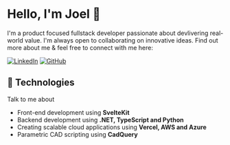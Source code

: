 # Hello, I'm Joel 👋

I'm a product focused fullstack developer passionate about devlivering real-world value. I'm always open to collaborating on innovative ideas. Find out more about me & feel free to connect with me here:

[![LinkedIn](https://img.shields.io/badge/-LinkedIn-blue?style=flat-square&logo=Linkedin&logoColor=white&link=https://www.linkedin.com/in/joelbackstrom3/)](https://www.linkedin.com/in/joelbackstrom3/)
[![GitHub](https://img.shields.io/badge/-GitHub-000?style=flat-square&logo=Github&logoColor=white&link=https://github.com/backstromjoel/)](https://github.com/backstromjoel/)

## 🔧 Technologies

Talk to me about

- Front-end development using **SvelteKit**
- Backend development using **.NET, TypeScript and Python**
- Creating scalable cloud applications using **Vercel, AWS and Azure**
- Parametric CAD scripting using **CadQuery**

<!--

## 🧐 About

- 🏄‍ Community guy who loves being involved in communities and sharing knowledge.
- 🌱 I’m currently learning [what you are learning]
- 💬 Ask me about: tech, memes, anime, gaming.


![](https://dcbadge.vercel.app/api/shield/163313073606623233)


⠀⠀⠀⠀⠀⠀⠀⠀⠀⠀⠀⢀⣀⣀⣴⣆⣠⣤⠀⠀⠀⠀⠀⠀⠀ <br/>
⠀⠀⠀⠀⠀⠀⠀⠀⠀⠀⠀⠈⣻⣿⣯⣘⠹⣧⣤⡀⠀⠀⠀⠀⠀ <br/>
⠀⠀⠀⠀⠀⠀⠀⠀⠀⠀⠀⠛⠿⢿⣿⣷⣾⣯⠉⠀⠀⠀⠀⠀⠀<br/>
⠀⠀⠀⠀⠀⠀⠀⠀⠀⠀⠀⠀⠀⣾⣿⠜⣿⡍⠀⠀⠀⠀⠀⠀⠀<br/>
⠀⠀⠀⠀⠀⠀⠀⠀⠀⠀⠀⠀⣸⣿⠁⠀⠘⣿⣆⠀⠀⠀⠀⠀⠀<br/>
⠀⠀⠀⠀⠀⠀⠀⠀⠀⠀⠀⢠⣿⡟⠃⡄⠀⠘⢿⣆⠀⠀⠀⠀⠀<br/>
⠀⠀⠀⠀⠀⠀⠀⠀⠀⠀⠀⣾⣿⣁⣋⣈ ⣤⣮⣿⣧⡀⠀<br/>
⠀⠀⠀⠀⠀⠀⠀⠀⠀⠀⠀⣠⣤⣤⣤⣤⣤⣶⣦⣤⣄⡀⠀⠀⠀⠀⠀⠀⠀⠀<br/>
⠀⠀⠀⠀⠀⠀⠀⠀⢀⣴⣿⡿⠛⠉⠙⠛⠛⠛⠛⠻⢿⣿⣷⣤⡀⠀⠀⠀⠀⠀<br/>
⠀⠀⠀⠀⠀⠀⠀⠀⣼⣿⠋⠀⠀⠀⠀⠀⠀⠀⢀⣀⣀⠈⢻⣿⣿⡄⠀⠀⠀⠀<br/>
⠀⠀⠀⠀⠀⠀⠀⣸⣿⡏⠀⠀⠀⣠⣶⣾⣿⣿⣿⠿⠿⠿⢿⣿⣿⣿⣄⠀⠀⠀<br/>
⠀⠀⠀⠀⠀⠀⠀⣿⣿⠁⠀⠀⢰⣿⣿⣯⠁⠀⠀⠀⠀⠀⠀⠀⠈⠙⢿⣷⡄⠀<br/>
⠀⠀⣀⣤⣴⣶⣶⣿⡟⠀⠀⠀⢸⣿⣿⣿⣆⠀⠀⠀⠀⠀⠀⠀⠀⠀⠀⣿⣷⠀<br/>
⠀⢰⣿⡟⠋⠉⣹⣿⡇⠀⠀⠀⠘⣿⣿⣿⣿⣷⣦⣤⣤⣤⣶⣶⣶⣶⣿⣿⣿⠀<br/>
⠀⢸⣿⡇⠀⠀⣿⣿⡇⠀⠀⠀⠀⠹⣿⣿⣿⣿⣿⣿⣿⣿⣿⣿⣿⣿⣿⡿⠃⠀<br/>
⠀⣸⣿⡇⠀⠀⣿⣿⡇⠀⠀⠀⠀⠀⠉⠻⠿⣿⣿⣿⣿⡿⠿⠿⠛⢻⣿⡇⠀⠀<br/>
⠀⣿⣿⠁⠀⠀⣿⣿⡇⠀⠀⠀⠀⠀⠀⠀⠀⠀⠀⠀⠀⠀⠀⠀⠀⢸⣿⣧⠀⠀<br/>
⠀⣿⣿⠀⠀⠀⣿⣿⡇⠀⠀⠀⠀⠀⠀⠀⠀⠀⠀⠀⠀⠀⠀⠀⠀⢸⣿⣿⠀⠀<br/>
⠀⣿⣿⠀⠀⠀⣿⣿⡇⠀⠀⠀⠀⠀⠀⠀⠀⠀⠀⠀⠀⠀⠀⠀⠀⢸⣿⣿⠀⠀<br/>
⠀⢿⣿⡆⠀⠀⣿⣿⡇⠀⠀⠀⠀⠀⠀⠀⠀⠀⠀⠀⠀⠀⠀⠀⠀⢸⣿⡇⠀⠀<br/>
⠀⠸⣿⣧⡀⠀⣿⣿⡇⠀⠀⠀⠀⠀⠀⠀⠀⠀⠀⠀⠀⠀⠀⠀⠀⣿⣿⠃⠀⠀<br/>
⠀⠀⠛⢿⣿⣿⣿⣿⣇⠀⠀⠀⠀⠀⣰⣿⣿⣷⣶⣶⣶⣶⠶⠀⢠⣿⣿⠀⠀⠀<br/>
⠀⠀⠀⠀⠀⠀⠀⣿⣿⠀⠀⠀⠀⠀⣿⣿⡇⠀⣽⣿⡏⠁⠀⠀⢸⣿⡇⠀⠀⠀<br/>
⠀⠀⠀⠀⠀⠀⠀⣿⣿⠀⠀⠀⠀⠀⣿⣿⡇⠀⢹⣿⡆⠀⠀⠀⣸⣿⠇⠀⠀⠀<br/>
⠀⠀⠀⠀⠀⠀⠀⢿⣿⣦⣄⣀⣠⣴⣿⣿⠁⠀⠈⠻⣿⣿⣿⣿⡿⠏⠀⠀⠀⠀<br/>
⠀⠀⠀⠀⠀⠀⠀⠈⠛⠻⠿⠿⠿⠿⠋⠁⠀⠀⠀⠀⠀⠀⠀⠀⠀⠀⠀⠀⠀<br/>

-->

<!--
**backstromjoel/backstromjoel** is a ✨ _special_ ✨ repository because its `README.md` (this file) appears on your GitHub profile.

Here are some ideas to get you started:

- 🔭 I’m currently working on ...
- 🌱 I’m currently learning ...
- 👯 I’m looking to collaborate on ...
- 🤔 I’m looking for help with ...
- 💬 Ask me about ...
- 📫 How to reach me: ...
- 😄 Pronouns: ...
- ⚡ Fun fact: ...
-->
